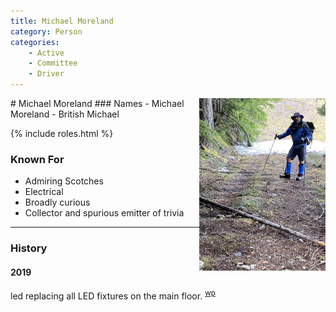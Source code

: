 ```yaml
---
title: Michael Moreland
category: Person
categories:
    - Active
    - Committee
    - Driver
---
```

<img src="img/2020-Michael-Moreland.jpeg" alt="photo of Michael Moreland" align="right" style="width: 40%">
# Michael Moreland
### Names
- Michael Moreland
- British Michael

{% include roles.html %}
### Known For
- Admiring Scotches
- Electrical
- Broadly curious
- Collector and spurious emitter of trivia

---
### History
#### 2019

led replacing all LED fixtures on the main floor. <sup>[wp][]</sup>


[wp]: Work-Parties#2019
